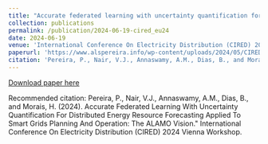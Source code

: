 ```yaml
---
title: "Accurate federated learning with uncertainty quantification for distributed energy resource forecasting applied to smart grids planning and operation: the ALAMO vision"
collection: publications
permalink: /publication/2024-06-19-cired_eu24
date: 2024-06-19
venue: 'International Conference On Electricity Distribution (CIRED) 2024 Vienna Workshop'
paperurl: 'https://www.alspereira.info/wp-content/uploads/2024/05/CIRED-2024.pdf'
citation: 'Pereira, P., Nair, V.J., Annaswamy, A.M., Dias, B., and Morais, H. (2024). Accurate Federated Learning With Uncertainty Quantification For Distributed Energy Resource Forecasting Applied To Smart Grids Planning And Operation: The ALAMO Vision.&quot; International Conference On Electricity Distribution (CIRED) 2024 Vienna Workshop.'
---
```


<a href='https://www.alspereira.info/wp-content/uploads/2024/05/CIRED-2024.pdf'>Download paper here</a>

Recommended citation: Pereira, P., Nair, V.J., Annaswamy, A.M., Dias, B., and Morais, H. (2024). Accurate Federated Learning With Uncertainty Quantification For Distributed Energy Resource Forecasting Applied To Smart Grids Planning And Operation: The ALAMO Vision." International Conference On Electricity Distribution (CIRED) 2024 Vienna Workshop.